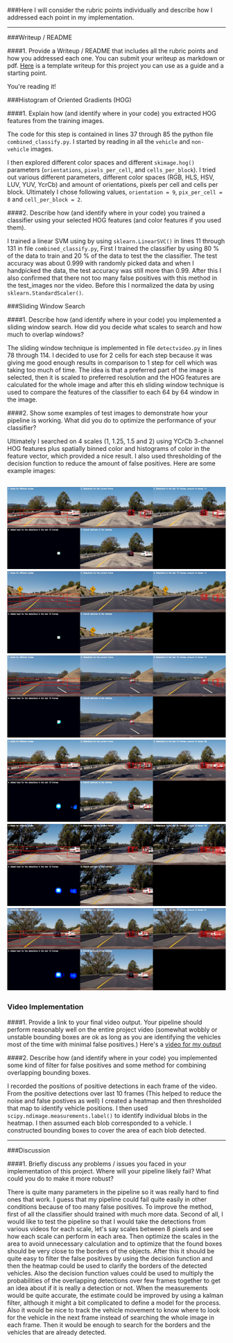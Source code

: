 [//]: # (Image References)
[image1]: ./output_images/output0.jpg
[image2]: ./output_images/output1.jpg
[image3]: ./output_images/output2.jpg
[image4]: ./output_images/output3.jpg
[image5]: ./output_images/output4.jpg
[image6]: ./output_images/output5.jpg
[image7]: ./examples/output_bboxes.png
[video1]: ./project_output.mp4

###Here I will consider the rubric points individually and describe how I addressed each point in my implementation.  

---
###Writeup / README

####1. Provide a Writeup / README that includes all the rubric points and how you addressed each one.  You can submit your writeup as markdown or pdf.  [Here](https://github.com/udacity/CarND-Vehicle-Detection/blob/master/writeup_template.md) is a template writeup for this project you can use as a guide and a starting point.  

You're reading it!

###Histogram of Oriented Gradients (HOG)

####1. Explain how (and identify where in your code) you extracted HOG features from the training images.

The code for this step is contained in lines 37 through 85 the python file `combined_classify.py`. I started by reading in all the `vehicle` and `non-vehicle` images.

I then explored different color spaces and different `skimage.hog()` parameters (`orientations`, `pixels_per_cell`, and `cells_per_block`). I tried out various different parameters, different color spaces (RGB, HLS, HSV, LUV, YUV, YcrCb) and amount of orientations, pixels per cell and cells per block. Ultimately I chose following values, `orientation = 9`, `pix_per_cell = 8` and `cell_per_block = 2`.

####2. Describe how (and identify where in your code) you trained a classifier using your selected HOG features (and color features if you used them).

I trained a linear SVM using by using `sklearn.LinearSVC()` in lines 11 through 131 in file `combined_classify.py`, First I trained the classifier by using 80 % of the data to train and 20 % of the data to test the the classifier. The test accuracy was about 0.999 with randomly picked data and when I handpicked the data, the test accuracy was still more than 0.99. After this I also confirmed that there not too many false positives with this method in the test_images nor the video. Before this I normalized the data by using `sklearn.StandardScaler()`.

###Sliding Window Search

####1. Describe how (and identify where in your code) you implemented a sliding window search.  How did you decide what scales to search and how much to overlap windows?

The sliding window technique is implemented in file `detectvideo.py` in lines 78 through 114. I decided to use for 2 cells for each step because it was giving me good enough results in comparison to 1 step for cell which was taking too much of time. The idea is that a preferred part of the image is selected, then it is scaled to preferred resolution and the HOG features are calculated for the whole image and after this eh sliding window technique is used to compare the features of the classifier to each 64 by 64 window in the image.

####2. Show some examples of test images to demonstrate how your pipeline is working.  What did you do to optimize the performance of your classifier?

Ultimately I searched on 4 scales (1, 1.25, 1.5 and 2) using YCrCb 3-channel HOG features plus spatially binned color and histograms of color in the feature vector, which provided a nice result. I also used thresholding of the decision function to reduce the amount of false positives. Here are some example images:

![alt text][image1]
![alt text][image2]
![alt text][image3]
![alt text][image4]
![alt text][image5]
![alt text][image6]
---

### Video Implementation

####1. Provide a link to your final video output.  Your pipeline should perform reasonably well on the entire project video (somewhat wobbly or unstable bounding boxes are ok as long as you are identifying the vehicles most of the time with minimal false positives.)
Here's a [video for my output](./project_output.mp4)


####2. Describe how (and identify where in your code) you implemented some kind of filter for false positives and some method for combining overlapping bounding boxes.

I recorded the positions of positive detections in each frame of the video.  From the positive detections over last 10 frames (This helped to reduce the noise and false postives as well) I created a heatmap and then thresholded that map to identify vehicle positions.  I then used `scipy.ndimage.measurements.label()` to identify individual blobs in the heatmap.  I then assumed each blob corresponded to a vehicle.  I constructed bounding boxes to cover the area of each blob detected.  



---

###Discussion

####1. Briefly discuss any problems / issues you faced in your implementation of this project.  Where will your pipeline likely fail?  What could you do to make it more robust?

There is quite many parameters in the pipeline so it was really hard to find ones that work. I guess that my pipeline could fail quite easily in other conditions because of too many false positives. To improve the method, first of all the classifier should trained with much more data. Second of all, I would like to test the pipeline so that I would take the detections from various videos for each scale, let's say scales between 8 pixels and see how each scale can perform in each area. Then optimize the scales in the area to avoid unnecessary calculation and to optimize that the found boxes should be very close to the borders of the objects. After this it should be quite easy to filter the false positives by using the decision function and then the heatmap could be used to clarify the borders of the detected vehicles. Also the decision function values could be used to multiply the probabilities of the overlapping detections over few frames together to get an idea about if it is really a detection or not. When the measurements would be quite accurate, the estimate could be improved by using a kalman filter, although it might a bit complicated to define a model for the process. Also it would be nice to track the vehicle movement to know where to look for the vehicle in the next frame instead of searching the whole image in each frame. Then it would be enough to search for the borders and the vehicles that are already detected. 

